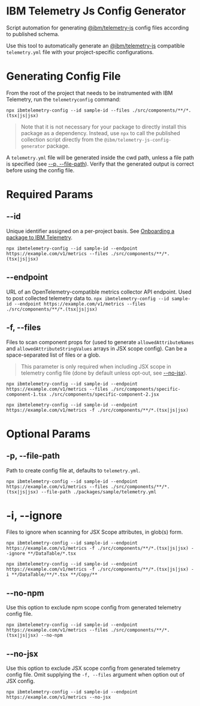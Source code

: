 # IBM Telemetry Js Config Generator

Script automation for generating [@ibm/telemetry-js](https://github.com/ibm-telemetry/telemetry-js)
config files according to published schema.

Use this tool to automatically generate an
[@ibm/telemetry-js](https://github.com/ibm-telemetry/telemetry-js) compatible `telemetry.yml` file
with your project-specific configurations.

# Generating Config File

From the root of the project that needs to be instrumented with IBM Telemetry, run the
`telemetryconfig` command:

`npx ibmtelemetry-config --id sample-id --files ./src/components/**/*.(tsx|js|jsx)`

> Note that it is not necessary for your package to directly install this package as a dependency.
> Instead, use `npx` to call the published collection script directly from the
> `@ibm/telemetry-js-config-generator` package.

A `telemetry.yml` file will be generated inside the cwd path, unless a file path is specified (see [--p, --file-path](#p---file-path)). Verify that the generated output is correct before using the config file.

# Required Params

## --id

Unique identifier assigned on a per-project basis. See
[Onboarding a package to IBM Telemetry](https://github.com/ibm-telemetry/telemetry-js?tab=readme-ov-file#onboarding-a-package-to-ibm-telemetry).

`npx ibmtelemetry-config --id sample-id --endpoint https://example.com/v1/metrics --files ./src/components/**/*.(tsx|js|jsx)`

## --endpoint

URL of an OpenTelemetry-compatible metrics collector API endpoint. Used to post collected telemetry
data to.
`npx ibmtelemetry-config --id sample-id --endpoint https://example.com/v1/metrics --files ./src/components/**/*.(tsx|js|jsx)`

## -f, --files

Files to scan component props for (used to generate `allowedAttributeNames` and
`allowedAttributeStringValues` arrays in JSX scope config). Can be a space-separated list of files
or a glob.

> This parameter is only required when including JSX scope in telemetry config file (done by default
> unless opt-out, see [--no-jsx](#no-jsx)).

`npx ibmtelemetry-config --id sample-id --endpoint https://example.com/v1/metrics --files ./src/components/specific-component-1.tsx ./src/components/specific-component-2.jsx`

`npx ibmtelemetry-config --id sample-id --endpoint https://example.com/v1/metrics -f ./src/components/**/*.(tsx|js|jsx)`

# Optional Params

## -p, --file-path

Path to create config file at, defaults to `telemetry.yml`.

`npx ibmtelemetry-config --id sample-id --endpoint https://example.com/v1/metrics --files ./src/components/**/*.(tsx|js|jsx) --file-path ./packages/sample/telemetry.yml`

# -i, --ignore

Files to ignore when scanning for JSX Scope attributes, in glob(s) form.

`npx ibmtelemetry-config --id sample-id --endpoint https://example.com/v1/metrics -f ./src/components/**/*.(tsx|js|jsx) --ignore **/DataTable/*.tsx`

`npx ibmtelemetry-config --id sample-id --endpoint https://example.com/v1/metrics -f ./src/components/**/*.(tsx|js|jsx) -i **/DataTable/**/*.tsx **/Copy/**`

## --no-npm

Use this option to exclude npm scope config from generated telemetry config file.

`npx ibmtelemetry-config --id sample-id --endpoint https://example.com/v1/metrics --files ./src/components/**/*.(tsx|js|jsx) --no-npm`

## --no-jsx

Use this option to exclude JSX scope config from generated telemetry config file. Omit supplying the
`-f, --files` argument when option out of JSX config.

`npx ibmtelemetry-config --id sample-id --endpoint https://example.com/v1/metrics --no-jsx`
